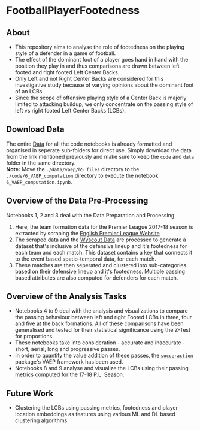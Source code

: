 # FootballPlayerFootedness
## About
- This repository aims to analyse the role of footedness on the playing style of a defender in a game of football.<br>
- The effect of the dominant foot of a player goes hand in hand with the position they play in and thus comparisons are drawn between left footed and right footed Left Center Backs. <br>
- Only Left and not Right Center Backs are considered for this investigative study because of varying opinions about the dominant foot of an LCBs.<br> 
- Since the scope of offensive playing style of a Center Back is majorly limited to attacking buildup, we only concentrate on the passing style of left vs right footed Left Center Backs (LCBs). <br>

## Download Data
The entire [Data](https://drive.google.com/drive/folders/1cp88C71CKapTq6quW3iEsBpck32SrGq6?usp=sharing) for all the code notebooks is already formatted and organised in seperate sub-folders for direct use. Simply download the data from the link mentioned previously and make sure to keep the `code` and `data` folder in the same directory. <br>
**Note:** Move the `./data/vaep/h5_files` directory to the `./code/6_VAEP_computation` directory to execute the notebook `6_VAEP_computation.ipynb`. 

## Overview of the Data Pre-Processing
Notebooks 1, 2 and 3 deal with the Data Preparation and Processing <br>
1. Here, the team formation data for the Premier League 2017-18 season is extracted by scraping the [English Premier League Website](https://www.premierleague.com/match/22342) 
2. The scraped data and the [Wyscout Data](https://figshare.com/collections/Soccer_match_event_dataset/4415000/5) are processed to generate a dataset that's inclusive of the defensive lineup and it's footedness for each team and each match. This dataset contains a key that connects it to the event based spatio-temporal data, for each match.
3. These matches are then seperated and clustered into sub-categories based on their defensive lineup and it's footedness. Multiple passing based attributes are also computed for defenders for each match.

## Overview of the Analysis Tasks
- Notebooks 4 to 9 deal with the analysis and visualizations to compare the passing behaviour between left and right Footed LCBs in three, four and five at the back formations. All of these comparisons have been generalised and tested for their statistical significance using the Z-Test for proportions. <br>
- These notebooks take into consideration - accurate and inaccurate - short, aerial, long and progressive passes. <br> 
- In order to quantify the value addition of these passes, the [`socceraction`](https://github.com/ML-KULeuven/socceraction) package's VAEP framework has been used. <br>
- Notebooks 8 and 9 analyse and visualize the LCBs using their passing metrics computed for the 17-18 P.L. Season.

## Future Work
- Clustering the LCBs using passing metrics, footedness and player location embeddings as features using various ML and DL based clustering algorithms.
